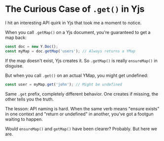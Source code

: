 # The Curious Case of `.get()` in Yjs

I hit an interesting API quirk in Yjs that took me a moment to notice.

When you call `.getMap()` on a Yjs document, you're guaranteed to get a map back:

```typescript
const doc = new Y.Doc();
const myMap = doc.getMap('users'); // Always returns a YMap
```

If the map doesn't exist, Yjs creates it. So `.getMap()` is really `ensureMap()` in disguise.

But when you call `.get()` on an actual YMap, you might get undefined:

```typescript
const user = myMap.get('john'); // Might be undefined
```

Same `.get` prefix, completely different behavior. One creates if missing, the other tells you the truth.

The lesson: API naming is hard. When the same verb means "ensure exists" in one context and "return or undefined" in another, you've got a footgun waiting to happen.

Would `ensureMap()` and `getMap()` have been clearer? Probably. But here we are.
